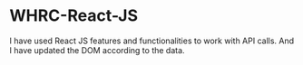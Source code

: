 # WHRC-React-JS
I have used React JS features and functionalities to work with API calls. And I have updated the DOM according to the data.
